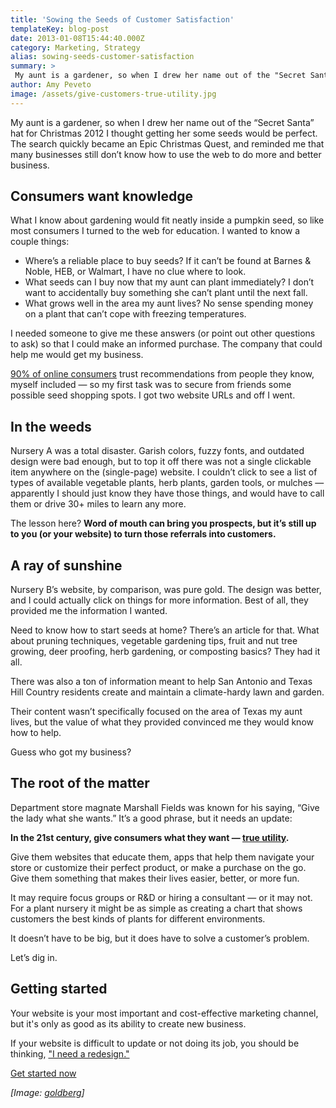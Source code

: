 ```yaml
---
title: 'Sowing the Seeds of Customer Satisfaction'
templateKey: blog-post
date: 2013-01-08T15:44:40.000Z
category: Marketing, Strategy
alias: sowing-seeds-customer-satisfaction
summary: > 
 My aunt is a gardener, so when I drew her name out of the "Secret Santa" hat for Christmas 2012 I thought getting her some seeds would be perfect. The search quickly became an Epic Christmas Quest, and reminded me that many businesses still don’t know how to use the web to do more and better business.
author: Amy Peveto
image: /assets/give-customers-true-utility.jpg
---
```


My aunt is a gardener, so when I drew her name out of the “Secret Santa” hat for Christmas 2012 I thought getting her some seeds would be perfect. The search quickly became an Epic Christmas Quest, and reminded me that many businesses still don’t know how to use the web to do more and better business.

Consumers want knowledge
------------------------

What I know about gardening would fit neatly inside a pumpkin seed, so like most consumers I turned to the web for education. I wanted to know a couple things:

*   Where’s a reliable place to buy seeds? If it can’t be found at Barnes & Noble, HEB, or Walmart, I have no clue where to look.
*   What seeds can I buy now that my aunt can plant immediately? I don’t want to accidentally buy something she can’t plant until the next fall.
*   What grows well in the area my aunt lives? No sense spending money on a plant that can’t cope with freezing temperatures.

I needed someone to give me these answers (or point out other questions to ask) so that I could make an informed purchase. The company that could help me would get my business.

[90% of online consumers](http://www.motomessage.com/consumer-review-statistics-drive-wordofmouth-advertising/) trust recommendations from people they know, myself included — so my first task was to secure from friends some possible seed shopping spots. I got two website URLs and off I went.

In the weeds
------------

Nursery A was a total disaster. Garish colors, fuzzy fonts, and outdated design were bad enough, but to top it off there was not a single clickable item anywhere on the (single-page) website. I couldn’t click to see a list of types of available vegetable plants, herb plants, garden tools, or mulches — apparently I should just know they have those things, and would have to call them or drive 30+ miles to learn any more.

The lesson here? **Word of mouth can bring you prospects, but it’s still up to you (or your website) to turn those referrals into customers.**

A ray of sunshine
-----------------

Nursery B’s website, by comparison, was pure gold. The design was better, and I could actually click on things for more information. Best of all, they provided me the information I wanted.

Need to know how to start seeds at home? There’s an article for that. What about pruning techniques, vegetable gardening tips, fruit and nut tree growing, deer proofing, herb gardening, or composting basics? They had it all.

There was also a ton of information meant to help San Antonio and Texas Hill Country residents create and maintain a climate-hardy lawn and garden.

Their content wasn’t specifically focused on the area of Texas my aunt lives, but the value of what they provided convinced me they would know how to help.

Guess who got my business?

The root of the matter
----------------------

Department store magnate Marshall Fields was known for his saying, “Give the lady what she wants.” It’s a good phrase, but it needs an update:

**In the 21st century, give consumers what they want — [true utility](http://www.twistimage.com/blog/archives/great-marketing-is-utilitarian/).**

Give them websites that educate them, apps that help them navigate your store or customize their perfect product, or make a purchase on the go. Give them something that makes their lives easier, better, or more fun.

It may require focus groups or R&D or hiring a consultant — or it may not. For a plant nursery it might be as simple as creating a chart that shows customers the best kinds of plants for different environments.

It doesn’t have to be big, but it does have to solve a customer’s problem.

Let’s dig in.

Getting started
---------------

Your website is your most important and cost-effective marketing channel, but it's only as good as its ability to create new business.

If your website is difficult to update or not doing its job, you should be thinking, ["I need a redesign."](/we-redesign-bad-websites)

[Get started now](/we-redesign-bad-websites)

_\[Image: [goldberg](http://www.flickr.com/photos/goldberg/4862429682/)\]_